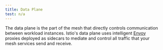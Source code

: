 ```yaml
---
title: Data Plane
test: n/a
---
```


The data plane is the part of the mesh that directly controls communication between workload instances.
Istio's data plane uses intelligent [Envoy](/docs/reference/glossary/#envoy) proxies deployed as sidecars to mediate and control all
traffic that your mesh services send and receive.
